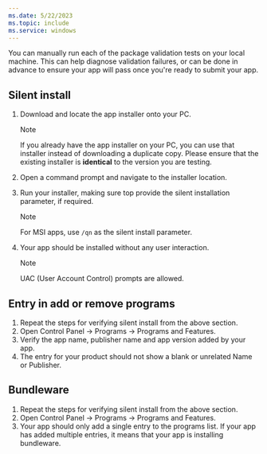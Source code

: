 ```yaml
---
ms.date: 5/22/2023
ms.topic: include
ms.service: windows
---
```


You can manually run each of the package validation tests on your local machine. This can help diagnose validation failures, or can be done in advance to ensure your app will pass once you're ready to submit your app.

## Silent install

1. Download and locate the app installer onto your PC.
    > [!NOTE]
    > If you already have the app installer on your PC, you can use that installer instead of downloading a duplicate copy. Please ensure that the existing installer is **identical** to the version you are testing.
1. Open a command prompt and navigate to the installer location.
1. Run your installer, making sure top provide the silent installation parameter, if required.
    > [!NOTE]
    > For MSI apps, use `/qn` as the silent install parameter.
1. Your app should be installed without any user interaction.

    > [!NOTE]
    > UAC (User Account Control) prompts are allowed.

## Entry in add or remove programs

1. Repeat the steps for verifying silent install from the above section.
2. Open Control Panel -> Programs -> Programs and Features.
3. Verify the app name, publisher name and app version added by your app.
4. The entry for your product should not show a blank or unrelated Name or Publisher.

## Bundleware

1. Repeat the steps for verifying silent install from the above section.
1. Open Control Panel -> Programs -> Programs and Features.
1. Your app should only add a single entry to the programs list. If your app has added multiple entries, it means that your app is installing bundleware.
